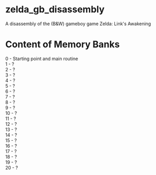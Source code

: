 # zelda_gb_disassembly
A disassembly of the (B&amp;W) gameboy game Zelda: Link's Awakening

# Content of Memory Banks
0  - Starting point and main routine<br>
1  - ?<br>
2  - ?<br>
3  - ?<br>
4  - ?<br>
5  - ?<br>
6  - ?<br>
7  - ?<br>
8  - ?<br>
9  - ?<br>
10 - ?<br>
11 - ?<br>
12 - ?<br>
13 - ?<br>
14 - ?<br>
15 - ?<br>
16 - ?<br>
17 - ?<br>
18 - ?<br>
19 - ?<br>
20 - ?<br>
